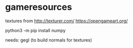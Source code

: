 # gameresources

textures from
http://texturer.com/
https://opengameart.org/

python3 -m pip install numpy

needs: gegl (to build normals for textures)
